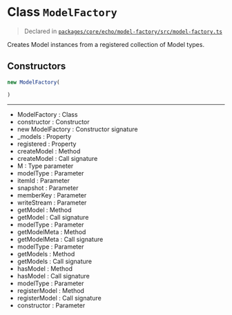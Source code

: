 # Class `ModelFactory`
> Declared in [`packages/core/echo/model-factory/src/model-factory.ts`](https://github.com/dxos/protocols/blob/main/packages/core/echo/model-factory/src/model-factory.ts#L20)

Creates Model instances from a registered collection of Model types.

## Constructors
```ts
new ModelFactory(

)
```

---
- ModelFactory : Class
- constructor : Constructor
- new ModelFactory : Constructor signature
- _models : Property
- registered : Property
- createModel : Method
- createModel : Call signature
- M : Type parameter
- modelType : Parameter
- itemId : Parameter
- snapshot : Parameter
- memberKey : Parameter
- writeStream : Parameter
- getModel : Method
- getModel : Call signature
- modelType : Parameter
- getModelMeta : Method
- getModelMeta : Call signature
- modelType : Parameter
- getModels : Method
- getModels : Call signature
- hasModel : Method
- hasModel : Call signature
- modelType : Parameter
- registerModel : Method
- registerModel : Call signature
- constructor : Parameter
